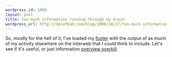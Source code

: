 ```yaml
--- 
wordpress_id: 1008
layout: post
title: too much information running through my brain
wordpress_url: http://decafbad.com/blog/2006/10/27/too-much-information-running-through-my-brain
---
```

So, mostly for the hell of it, I've loaded my [footer](#secondary) with the output of as much of my activity elsewhere on the interweb that I could think to include.  Let's see if it's useful, or just information [overview overkill](http://stingetc.com/lyrics/toomuch.shtml).
